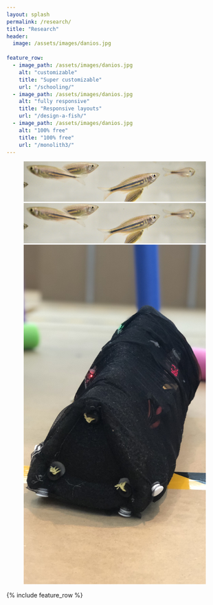 ```yaml
---
layout: splash
permalink: /research/
title: "Research"
header:
  image: /assets/images/danios.jpg

feature_row:
  - image_path: /assets/images/danios.jpg
    alt: "customizable"
    title: "Super customizable"
    url: "/schooling/"
  - image_path: /assets/images/danios.jpg
    alt: "fully responsive"
    title: "Responsive layouts"
    url: "/design-a-fish/"
  - image_path: /assets/images/danios.jpg
    alt: "100% free"
    title: "100% free"
    url: "/monolith3/"
---
```


<figure class="third">
    <a href="/schooling/"><img src="/assets/images/danios.jpg"></a>
    <a href="/design-a-fish/"><img src="/assets/images/danios.jpg"></a>
    <a href="/monolith/"><img src="/assets/images/monolith.jpeg"></a>
</figure>

{% include feature_row %}